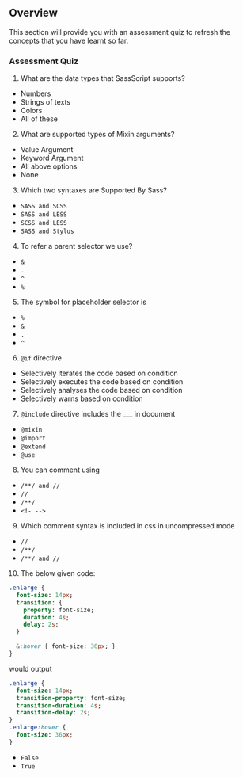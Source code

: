 ## Overview

This section will provide you with an assessment quiz to refresh the concepts that you have learnt so far.

### Assessment Quiz

1. What are the data types that SassScript supports?

- Numbers
- Strings of texts
- Colors
- All of these 

2. What are supported types of Mixin arguments?

- Value Argument
- Keyword Argument
- All above options 
- None

3. Which two syntaxes are Supported By Sass?

- `SASS and SCSS` 
- `SASS and LESS`
- `SCSS and LESS`
- `SASS and Stylus`

4. To refer a parent selector we use?

- `&` 
- `.`
- `^`
- `%`

5. The symbol for placeholder selector is

- `%` 
- `&`
- `.`
- `^`

6. `@if` directive

- Selectively iterates the code based on condition
- Selectively executes the code based on condition 
- Selectively analyses the code based on condition
- Selectively warns based on condition

7. `@include` directive includes the \_\_\_ in document

- `@mixin` 
- `@import`
- `@extend`
- `@use`

8. You can comment using

- `/**/ and //` 
- `//`
- `/**/`
- `<!- -->`

9. Which comment syntax is included in css in uncompressed mode

- `//`
- `/**/` 
- `/**/ and //`

10. The below given code:

```sass
.enlarge {
  font-size: 14px;
  transition: {
    property: font-size;
    duration: 4s;
    delay: 2s;
  }

  &:hover { font-size: 36px; }
}
```

would output

```sass
.enlarge {
  font-size: 14px;
  transition-property: font-size;
  transition-duration: 4s;
  transition-delay: 2s;
}
.enlarge:hover {
  font-size: 36px;
}
```

- `False`
- `True` 
